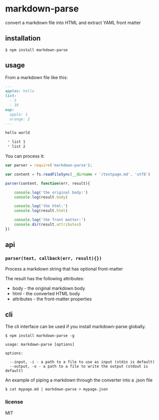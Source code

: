 markdown-parse
==============

convert a markdown file into HTML and extract YAML front matter

## installation

```
$ npm install markdown-parse
```

## usage

From a markdown file like this:

```markdown
---
apples: hello
list:
  - 5
  - 10
map:
  apple: 1
  orange: 2
---

hello world

 * list 1
 * list 2

```

You can process it:

```js
var parser = require('markdown-parse');

var content = fs.readFileSync(__dirname + '/testpage.md', 'utf8')	

parser(content, function(err, result){

	console.log('the original body:')
	console.log(result.body)

	console.log('the html:')
	console.log(result.html)

	console.log('the front matter:')
	console.dir(result.attributes)
})
```

## api

### `parser(text, callback(err, result){})`

Process a markdown string that has optional front-matter

The result has the following attributes:

 * body - the original markdown body
 * html - the converted HTML body
 * attributes - the front-matter properties

## cli

The cli interface can be used if you install markdown-parse globally.

```
$ npm install markdown-parse -g
```

```
usage: markdown-parse [options]

options:

  --input, -i - a path to a file to use as input (stdin is default)
  --output, -o - a path to a file to write the output (stdout is default)
```

An example of piping a markdown through the converter into a .json file

```
$ cat mypage.md | markdown-parse > mypage.json
```

### license

MIT